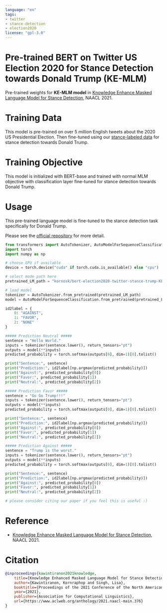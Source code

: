 ```yaml
---
language: "en"
tags:
- twitter
- stance-detection
- election2020
license: "gpl-3.0"
---
```


# Pre-trained BERT on Twitter US Election 2020 for Stance Detection towards Donald Trump (KE-MLM)

Pre-trained weights for **KE-MLM model** in [Knowledge Enhance Masked Language Model for Stance Detection](https://www.aclweb.org/anthology/2021.naacl-main.376), NAACL 2021.

# Training Data

This model is pre-trained on over 5 million English tweets about the 2020 US Presidential Election. Then fine-tuned using our [stance-labeled data](https://github.com/GU-DataLab/stance-detection-KE-MLM) for stance detection towards Donald Trump.

# Training Objective

This model is initialized with BERT-base and trained with normal MLM objective with classification layer fine-tuned for stance detection towards Donald Trump.

# Usage

This pre-trained language model is fine-tuned to the stance detection task specifically for Donald Trump.

Please see the [official repository](https://github.com/GU-DataLab/stance-detection-KE-MLM) for more detail.

```python
from transformers import AutoTokenizer, AutoModelForSequenceClassification
import torch
import numpy as np

# choose GPU if available
device = torch.device("cuda" if torch.cuda.is_available() else "cpu")

# select mode path here
pretrained_LM_path = "kornosk/bert-election2020-twitter-stance-trump-KE-MLM"

# load model
tokenizer = AutoTokenizer.from_pretrained(pretrained_LM_path)
model = AutoModelForSequenceClassification.from_pretrained(pretrained_LM_path)

id2label = {
    0: "AGAINST",
    1: "FAVOR",
    2: "NONE"
}

##### Prediction Neutral #####
sentence = "Hello World."
inputs = tokenizer(sentence.lower(), return_tensors="pt")
outputs = model(**inputs)
predicted_probability = torch.softmax(outputs[0], dim=1)[0].tolist()

print("Sentence:", sentence)
print("Prediction:", id2label[np.argmax(predicted_probability)])
print("Against:", predicted_probability[0])
print("Favor:", predicted_probability[1])
print("Neutral:", predicted_probability[2])

##### Prediction Favor #####
sentence = "Go Go Trump!!!"
inputs = tokenizer(sentence.lower(), return_tensors="pt")
outputs = model(**inputs)
predicted_probability = torch.softmax(outputs[0], dim=1)[0].tolist()

print("Sentence:", sentence)
print("Prediction:", id2label[np.argmax(predicted_probability)])
print("Against:", predicted_probability[0])
print("Favor:", predicted_probability[1])
print("Neutral:", predicted_probability[2])

##### Prediction Against #####
sentence = "Trump is the worst."
inputs = tokenizer(sentence.lower(), return_tensors="pt")
outputs = model(**inputs)
predicted_probability = torch.softmax(outputs[0], dim=1)[0].tolist()

print("Sentence:", sentence)
print("Prediction:", id2label[np.argmax(predicted_probability)])
print("Against:", predicted_probability[0])
print("Favor:", predicted_probability[1])
print("Neutral:", predicted_probability[2])

# please consider citing our paper if you feel this is useful :)
```

# Reference

- [Knowledge Enhance Masked Language Model for Stance Detection](https://www.aclweb.org/anthology/2021.naacl-main.376), NAACL 2021.

# Citation
```bibtex
@inproceedings{kawintiranon2021knowledge,
    title={Knowledge Enhanced Masked Language Model for Stance Detection},
    author={Kawintiranon, Kornraphop and Singh, Lisa},
    booktitle={Proceedings of the 2021 Conference of the North American Chapter of the Association for Computational Linguistics: Human Language Technologies},
    year={2021},
    publisher={Association for Computational Linguistics},
    url={https://www.aclweb.org/anthology/2021.naacl-main.376}
}
```